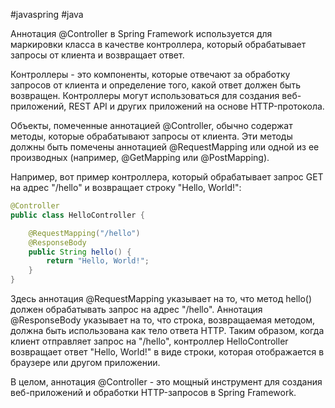 #javaspring #java 

Аннотация @Controller в Spring Framework используется для маркировки класса в качестве контроллера, который обрабатывает запросы от клиента и возвращает ответ.

Контроллеры - это компоненты, которые отвечают за обработку запросов от клиента и определение того, какой ответ должен быть возвращен. Контроллеры могут использоваться для создания веб-приложений, REST API и других приложений на основе HTTP-протокола.

Объекты, помеченные аннотацией @Controller, обычно содержат методы, которые обрабатывают запросы от клиента. Эти методы должны быть помечены аннотацией @RequestMapping или одной из ее производных (например, @GetMapping или @PostMapping). 

Например, вот пример контроллера, который обрабатывает запрос GET на адрес "/hello" и возвращает строку "Hello, World!":

```java
@Controller
public class HelloController {

    @RequestMapping("/hello")
    @ResponseBody
    public String hello() {
        return "Hello, World!";
    }
}
```

Здесь аннотация @RequestMapping указывает на то, что метод hello() должен обрабатывать запрос на адрес "/hello". Аннотация @ResponseBody указывает на то, что строка, возвращаемая методом, должна быть использована как тело ответа HTTP. Таким образом, когда клиент отправляет запрос на "/hello", контроллер HelloController возвращает ответ "Hello, World!" в виде строки, которая отображается в браузере или другом приложении.

В целом, аннотация @Controller - это мощный инструмент для создания веб-приложений и обработки HTTP-запросов в Spring Framework.